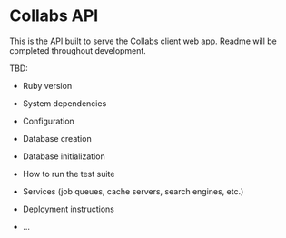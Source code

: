 # Collabs API

This is the API built to serve the Collabs client web app. Readme will be completed throughout development.

TBD:

- Ruby version

- System dependencies

- Configuration

- Database creation

- Database initialization

- How to run the test suite

- Services (job queues, cache servers, search engines, etc.)

- Deployment instructions

- ...
